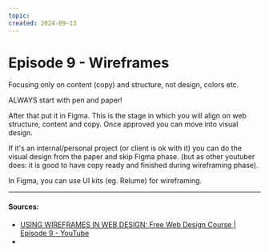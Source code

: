```yaml
---
topic: 
created: 2024-09-13
---
```


# Episode 9 - Wireframes

Focusing only on content (copy) and structure, not design, colors etc.

ALWAYS start with pen and paper!

After that  put it in Figma. 
This is the stage in which you will align on web structure, content and copy.
Once approved you can move into visual design.

If it's an internal/personal project (or client is ok with it) you can do the visual design from the paper and skip Figma phase. (but as other youtuber does: it is good to have copy ready and finished during wireframing phase).

In Figma, you can use UI kits (eg. Relume) for wireframing.






___
#### Sources:
- [USING WIREFRAMES IN WEB DESIGN: Free Web Design Course | Episode 9 - YouTube](https://www.youtube.com/watch?v=x3Yno9VUYBY&list=PLXC_gcsKLD6n7p6tHPBxsKjN5hA_quaPI&index=10)
- 